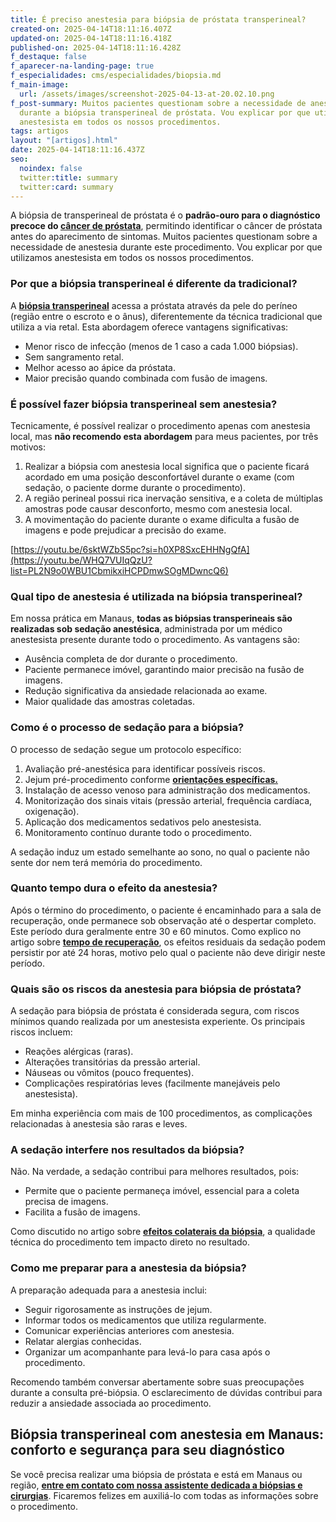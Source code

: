 ```yaml
---
title: É preciso anestesia para biópsia de próstata transperineal?
created-on: 2025-04-14T18:11:16.407Z
updated-on: 2025-04-14T18:11:16.418Z
published-on: 2025-04-14T18:11:16.428Z
f_destaque: false
f_aparecer-na-landing-page: true
f_especialidades: cms/especialidades/biopsia.md
f_main-image:
  url: /assets/images/screenshot-2025-04-13-at-20.02.10.png
f_post-summary: Muitos pacientes questionam sobre a necessidade de anestesia
  durante a biópsia transperineal de próstata. Vou explicar por que utilizamos
  anestesista em todos os nossos procedimentos.
tags: artigos
layout: "[artigos].html"
date: 2025-04-14T18:11:16.437Z
seo:
  noindex: false
  twitter:title: summary
  twitter:card: summary
---
```

A biópsia de transperineal de próstata é o **padrão-ouro para o diagnóstico precoce do [câncer de próstata](https://uroconsult.com.br/artigos/cancer-de-prostata-a-importancia-do-diagnostico-precoce/)**, permitindo identificar o câncer de próstata antes do aparecimento de sintomas. Muitos pacientes questionam sobre a necessidade de anestesia durante este procedimento. Vou explicar por que utilizamos anestesista em todos os nossos procedimentos.

### **Por que a biópsia transperineal é diferente da tradicional?**

A **[biópsia transperineal](https://uroconsult.com.br/artigos/biopsia-de-prostata-transperineal-em-manaus/)** acessa a próstata através da pele do períneo (região entre o escroto e o ânus), diferentemente da técnica tradicional que utiliza a via retal. Esta abordagem oferece vantagens significativas:

* Menor risco de infecção (menos de 1 caso a cada 1.000 biópsias).
* Sem sangramento retal.
* Melhor acesso ao ápice da próstata.
* Maior precisão quando combinada com fusão de imagens.

### **É possível fazer biópsia transperineal sem anestesia?**

Tecnicamente, é possível realizar o procedimento apenas com anestesia local, mas **não recomendo esta abordagem** para meus pacientes, por três motivos:

1. Realizar a biópsia com anestesia local significa que o paciente ficará acordado em uma posição desconfortável durante o exame (com sedação, o paciente dorme durante o procedimento).
2. A região perineal possui rica inervação sensitiva, e a coleta de múltiplas amostras pode causar desconforto, mesmo com anestesia local.
3. A movimentação do paciente durante o exame dificulta a fusão de imagens e pode prejudicar a precisão do exame.

[https://youtu.be/6sktWZbS5pc?si=h0XP8SxcEHHNgQfA](https://youtu.be/WHQ7VUIqQzU?list=PL2N9o0WBU1CbmikxiHCPDmwSOgMDwncQ6)

### **Qual tipo de anestesia é utilizada na biópsia transperineal?**

Em nossa prática em Manaus, **todas as biópsias transperineais são realizadas sob sedação anestésica**, administrada por um médico anestesista presente durante todo o procedimento. As vantagens são:

* Ausência completa de dor durante o procedimento.
* Paciente permanece imóvel, garantindo maior precisão na fusão de imagens.
* Redução significativa da ansiedade relacionada ao exame.
* Maior qualidade das amostras coletadas.

### **Como é o processo de sedação para a biópsia?**

O processo de sedação segue um protocolo específico:

1. Avaliação pré-anestésica para identificar possíveis riscos.
2. Jejum pré-procedimento conforme **[orientações específicas.](https://uroconsult.com.br/artigos/orientações-para-biópsia-transperineal-de-próstata/)**
3. Instalação de acesso venoso para administração dos medicamentos.
4. Monitorização dos sinais vitais (pressão arterial, frequência cardíaca, oxigenação).
5. Aplicação dos medicamentos sedativos pelo anestesista.
6. Monitoramento contínuo durante todo o procedimento.

A sedação induz um estado semelhante ao sono, no qual o paciente não sente dor nem terá memória do procedimento.

### **Quanto tempo dura o efeito da anestesia?**

Após o término do procedimento, o paciente é encaminhado para a sala de recuperação, onde permanece sob observação até o despertar completo. Este período dura geralmente entre 30 e 60 minutos. Como explico no artigo sobre **[tempo de recuperação](https://uroconsult.com.br/artigos/tempo-de-recupera%C3%A7%C3%A3o-ap%C3%B3s-bi%C3%B3psia-de-pr%C3%B3stata-transperineal-o-que-esperar/)**, os efeitos residuais da sedação podem persistir por até 24 horas, motivo pelo qual o paciente não deve dirigir neste período.

### **Quais são os riscos da anestesia para biópsia de próstata?**

A sedação para biópsia de próstata é considerada segura, com riscos mínimos quando realizada por um anestesista experiente. Os principais riscos incluem:

* Reações alérgicas (raras).
* Alterações transitórias da pressão arterial.
* Náuseas ou vômitos (pouco frequentes).
* Complicações respiratórias leves (facilmente manejáveis pelo anestesista).

Em minha experiência com mais de 100 procedimentos, as complicações relacionadas à anestesia são raras e leves.

### **A sedação interfere nos resultados da biópsia?**

Não. Na verdade, a sedação contribui para melhores resultados, pois:

* Permite que o paciente permaneça imóvel, essencial para a coleta precisa de imagens.
* Facilita a fusão de imagens.

Como discutido no artigo sobre **[efeitos colaterais da biópsia](https://uroconsult.com.br/artigos/quais-sao-os-efeitos-colaterais-e-complicacoes-da-biopsia-de-prostata-transperineal/)**, a qualidade técnica do procedimento tem impacto direto no resultado.

### **Como me preparar para a anestesia da biópsia?**

A preparação adequada para a anestesia inclui:

* Seguir rigorosamente as instruções de jejum.
* Informar todos os medicamentos que utiliza regularmente.
* Comunicar experiências anteriores com anestesia.
* Relatar alergias conhecidas.
* Organizar um acompanhante para levá-lo para casa após o procedimento.

Recomendo também conversar abertamente sobre suas preocupações durante a consulta pré-biópsia. O esclarecimento de dúvidas contribui para reduzir a ansiedade associada ao procedimento.

## **Biópsia transperineal com anestesia em Manaus: conforto e segurança para seu diagnóstico**

Se você precisa realizar uma biópsia de próstata e está em Manaus ou região, **[entre em contato com nossa assistente dedicada a biópsias e cirurgias](https://api.whatsapp.com/send?phone=5592982252490)**. Ficaremos felizes em auxiliá-lo com todas as informações sobre o procedimento.